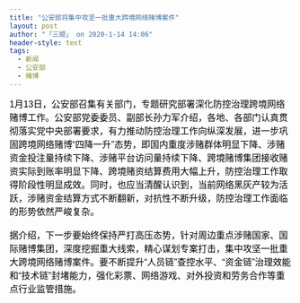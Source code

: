 ```yaml
---
title: "公安部将集中攻坚一批重大跨境网络赌博案件"
layout: post
author: "「三顺」 on 2020-1-14 14:06"
header-style: text
tags:
  - 新闻
  - 公安部
  - 赌博
---
```


<head></head>
<body>
 <div align="left"> 
  <font color="#000"><font face="微软雅黑, Tahoma, Helvetica, Arial, 宋体, sans-serif"><font style="font-size:16px">1月13日，公安部召集有关部门，专题研究部署深化防控治理跨境网络赌博工作。公安部党委委员、副部长孙力军介绍，各地、各部门认真贯彻落实党中央部署要求，有力推动防控治理工作向纵深发展，进一步巩固跨境网络赌博“四降一升”态势，即国内重度涉赌群体明显下降、涉赌资金投注量持续下降、涉赌平台访问量持续下降、跨境赌博集团接收赌资实际到账率明显下降、跨境赌资结算费用大幅上升，防控治理工作取得阶段性明显成效。同时，也应当清醒认识到，当前网络黑灰产较为活跃，涉赌资金结算方式不断翻新，对抗性不断升级，防控治理工作面临的形势依然严峻复杂。</font></font></font> 
 </div> 
 <div align="left"> 
  <font color="#000"><font face="微软雅黑, Tahoma, Helvetica, Arial, 宋体, sans-serif"><font style="font-size:16px"><br> 据介绍，下一步要始终保持严打高压态势，针对周边重点涉赌国家、国际赌博集团，深度挖掘重大线索，精心谋划专案打击，集中攻坚一批重大跨境网络赌博案件。要不断提升“人员链”查控水平、“资金链”治理效能和“技术链”封堵能力，强化彩票、网络游戏、对外投资和劳务合作等重点行业监管措施。</font></font></font> 
 </div>
 <br>
</body>


